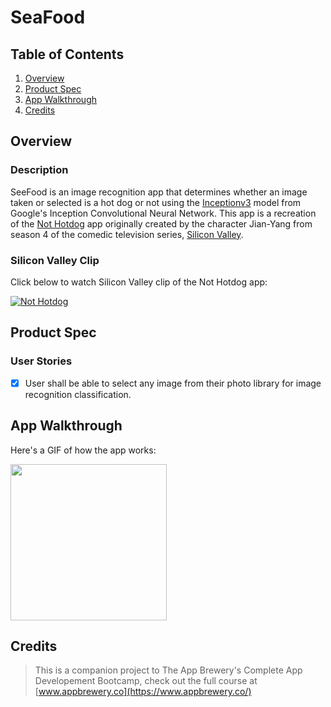 # SeaFood

## Table of Contents
1. [Overview](#Overview)
2. [Product Spec](#Product-Spec)
3. [App Walkthrough](#App-Walkthrough)
4. [Credits](#Credits)

## Overview
### Description

SeeFood is an image recognition app that determines whether an image taken or selected is a hot dog or not using the [Inceptionv3](https://github.com/tensorflow/models/tree/master/research/inception) model from Google's Inception Convolutional Neural Network. This app is a recreation of the [Not Hotdog](https://apps.apple.com/us/app/not-hotdog/id1212457521) app originally created by the character Jian-Yang from season 4 of the comedic television series, [Silicon Valley](https://en.wikipedia.org/wiki/Silicon_Valley_(TV_series)#Cast_and_characters).

### Silicon Valley Clip

Click below to watch Silicon Valley clip of the Not Hotdog app: 

[![Not Hotdog](http://img.youtube.com/vi/ACmydtFDTGs/0.jpg)](https://www.youtube.com/watch?v=ACmydtFDTGs)

## Product Spec
### User Stories

- [X] User shall be able to select any image from their photo library for image recognition classification.

## App Walkthrough

Here's a GIF of how the app works:

<img src="https://i.imgur.com/CtNLxiL.gif" width=250><br>

## Credits

>This is a companion project to The App Brewery's Complete App Developement Bootcamp, check out the full course at [www.appbrewery.co](https://www.appbrewery.co/)
